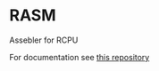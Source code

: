 # RASM
Assebler for RCPU

For documentation see [this repository](https://github.com/silent-observer/RCPU)
